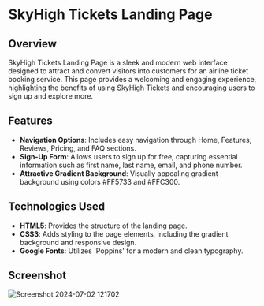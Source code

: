 # SkyHigh Tickets Landing Page

## Overview
SkyHigh Tickets Landing Page is a sleek and modern web interface designed to attract and convert visitors into customers for an airline ticket booking service. This page provides a welcoming and engaging experience, highlighting the benefits of using SkyHigh Tickets and encouraging users to sign up and explore more.

## Features
- **Navigation Options**: Includes easy navigation through Home, Features, Reviews, Pricing, and FAQ sections.
- **Sign-Up Form**: Allows users to sign up for free, capturing essential information such as first name, last name, email, and phone number.
- **Attractive Gradient Background**: Visually appealing gradient background using colors #FF5733 and #FFC300.

## Technologies Used
- **HTML5**: Provides the structure of the landing page.
- **CSS3**: Adds styling to the page elements, including the gradient background and responsive design.
- **Google Fonts**: Utilizes 'Poppins' for a modern and clean typography.
  
## Screenshot
 ![Screenshot 2024-07-02 121702](https://github.com/KUNALCHOURE/FLY-COMPANY-WEBPAGE/assets/147177836/081962a4-f21d-486e-a799-66f68af699fd)


